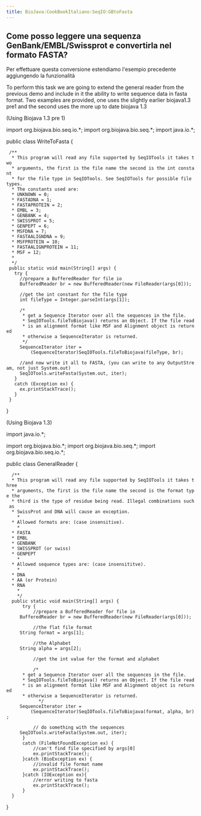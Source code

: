 ```yaml
---
title: BioJava:CookBookItaliano:SeqIO:GBtoFasta
---
```


Come posso leggere una sequenza GenBank/EMBL/Swissprot e convertirla nel formato FASTA?
---------------------------------------------------------------------------------------

Per effettuare questa conversione estendiamo l'esempio precedente
aggiungendo la funzionalità

To perform this task we are going to extend the general reader from the
previous demo and include in it the ability to write sequence data in
fasta format. Two examples are provided, one uses the slightly earlier
biojava1.3 pre1 and the second uses the more up to date biojava 1.3

(Using Biojava 1.3 pre 1)

<java> import org.biojava.bio.seq.io.\*; import org.biojava.bio.seq.\*;
import java.io.\*;

public class WriteToFasta {

` /**`  
`  * This program will read any file supported by SeqIOTools it takes two`  
`  * arguments, the first is the file name the second is the int constant`  
`  * for the file type in SeqIOTools. See SeqIOTools for possible file types.`  
`  * The constants used are:`  
`  * UNKNOWN = 0;`  
`  * FASTADNA = 1;`  
`  * FASTAPROTEIN = 2;`  
`  * EMBL = 3;`  
`  * GENBANK = 4;`  
`  * SWISSPROT = 5;`  
`  * GENPEPT = 6;`  
`  * MSFDNA = 7;`  
`  * FASTAALIGNDNA = 9;`  
`  * MSFPROTEIN = 10;`  
`  * FASTAALIGNPROTEIN = 11;`  
`  * MSF = 12;`  
`  *`  
`  */`  
` public static void main(String[] args) {`  
`   try {`  
`     //prepare a BufferedReader for file io`  
`     BufferedReader br = new BufferedReader(new FileReader(args[0]));`

`     //get the int constant for the file type`  
`     int fileType = Integer.parseInt(args[1]);`

`     /*`  
`      * get a Sequence Iterator over all the sequences in the file.`  
`      * SeqIOTools.fileToBiojava() returns an Object. If the file read`  
`      * is an alignment format like MSF and Alignment object is returned`  
`      * otherwise a SequenceIterator is returned.`  
`      */`  
`     SequenceIterator iter =`  
`         (SequenceIterator)SeqIOTools.fileToBiojava(fileType, br);`

`     //and now write it all to FASTA, (you can write to any OutputStream, not just System.out)`  
`     SeqIOTools.writeFasta(System.out, iter);`  
`   }`  
`   catch (Exception ex) {`  
`     ex.printStackTrace();`  
`   }`  
` }`

} </java>

(Using Biojava 1.3)

<java> import java.io.\*;

import org.biojava.bio.\*; import org.biojava.bio.seq.\*; import
org.biojava.bio.seq.io.\*;

public class GeneralReader {

`  /**`  
`  * This program will read any file supported by SeqIOTools it takes three`  
`  * arguments, the first is the file name the second is the format type the`  
`  * third is the type of residue being read. Illegal combinations such as`  
`  * SwissProt and DNA will cause an exception.`  
`    *`  
`  * Allowed formats are: (case insensitive).`  
`    *`  
`  * FASTA`  
`  * EMBL`  
`  * GENBANK`  
`  * SWISSPROT (or swiss)`  
`  * GENPEPT`  
`    *`  
`  * Allowed sequence types are: (case insensititve).`  
`    *`  
`  * DNA`  
`  * AA (or Protein)`  
`  * RNA`  
`    *`  
`    */`  
`  public static void main(String[] args) {`  
`      try {`  
`          //prepare a BufferedReader for file io`  
`     BufferedReader br = new BufferedReader(new FileReader(args[0]));`

`          //the flat file format`  
`     String format = args[1];`

`          //the Alphabet`  
`     String alpha = args[2];`

`          //get the int value for the format and alphabet`

`          /*`  
`      * get a Sequence Iterator over all the sequences in the file.`  
`      * SeqIOTools.fileToBiojava() returns an Object. If the file read`  
`      * is an alignment format like MSF and Alignment object is returned`  
`      * otherwise a SequenceIterator is returned.`  
`            */`  
`     SequenceIterator iter =`  
`         (SequenceIterator)SeqIOTools.fileToBiojava(format, alpha, br);`

`          // do something with the sequences`  
`     SeqIOTools.writeFasta(System.out, iter);`  
`      }`  
`      catch (FileNotFoundException ex) {`  
`          //can't find file specified by args[0]`  
`          ex.printStackTrace();`  
`      }catch (BioException ex) {`  
`          //invalid file format name`  
`          ex.printStackTrace();`  
`      }catch (IOException ex){`  
`          //error writing to fasta`  
`          ex.printStackTrace();`  
`      }`  
`  }`

} </java>
